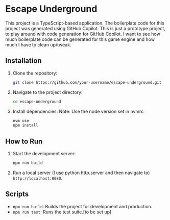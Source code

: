 # Escape Underground

This project is a TypeScript-based application. The boilerplate code for this project was generated using GitHub Copilot.
This is just a prototype project, to play around with code generation for GitHub Copilot. I want to see how much boilerplate code can be generated for this game engine and how much I have to clean up/tweak. 

## Installation

1. Clone the repository:
    ```bash
    git clone https://github.com/your-username/escape-underground.git
    ```
2. Navigate to the project directory:
    ```bash
    cd escape-underground
    ```
3. Install dependencies:
    Note: Use the node version set in nvmrc
    ```bash
    nvm use
    npm install
    ```

## How to Run

1. Start the development server:
    ```bash
    npm run build
    ```
2. Run a local server (I use python http.server and then navigate to) `http://localhost:8080`.

## Scripts

- `npm run build`: Builds the project for development and production.
- `npm run test`: Runs the test suite.[to be set up]

